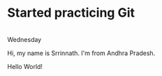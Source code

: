 # Started practicing Git
<br>Wednesday<br>
<p>Hi, my name is Srrinnath. I'm from Andhra Pradesh.</p>
<p>Hello World!</p>